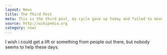 ```yaml
---
layout: News
title: The Third Post
meta: This is the third post, my cycle gave up today and failed to moved a single yard.
source: http://wikipedia.org
category: news
---
```

I wish i could get a lift or something from people out there, but nobody seems to help these days.